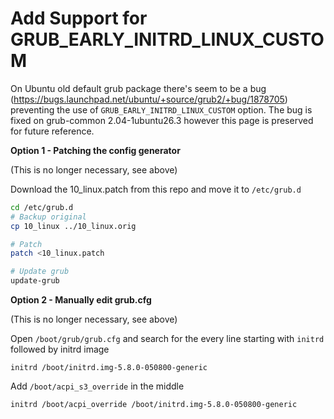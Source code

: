 # Add Support for GRUB_EARLY_INITRD_LINUX_CUSTOM

On Ubuntu old default grub package there's seem to be a bug (https://bugs.launchpad.net/ubuntu/+source/grub2/+bug/1878705) preventing the use of `GRUB_EARLY_INITRD_LINUX_CUSTOM` option. The bug is fixed on grub-common 2.04-1ubuntu26.3 however this page is preserved for future reference.

**Option 1 - Patching the config generator**

(This is no longer necessary, see above)

Download the 10_linux.patch from this repo and move it to `/etc/grub.d`
```bash
cd /etc/grub.d
# Backup original
cp 10_linux ../10_linux.orig

# Patch
patch <10_linux.patch

# Update grub
update-grub
```

**Option 2 - Manually edit grub.cfg**

(This is no longer necessary, see above)

Open `/boot/grub/grub.cfg` and search for the every line starting with `initrd` followed by initrd image

```
initrd /boot/initrd.img-5.8.0-050800-generic
```

Add `/boot/acpi_s3_override` in the middle

```
initrd /boot/acpi_override /boot/initrd.img-5.8.0-050800-generic
```